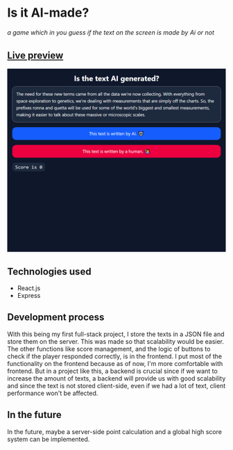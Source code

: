# Is it AI-made?
###### a game which in you guess if the text on the screen is made by Ai or not
## [Live preview](https://is-text-ai-quiz.vercel.app/)
![Screenshot of the website](https://raw.githubusercontent.com/EfeHasircioglu/is-text-ai-quiz/76dde475075c69c6e5fdd385cdc72b9d40fbf4e8/preview.png)
## Technologies used
- React.js
- Express
## Development process
With this being my first full-stack project, I store the texts in a JSON file and store them on the server. This was made so that scalability would be easier. The other functions like score management, and the logic of buttons to check if the player responded correctly, is in the frontend. I put most of the functionality on the frontend because as of now, I'm more comfortable with frontend. But in a project like this, a backend is crucial since if we want to increase the amount of texts, a backend will provide us with good scalability and since the text is not stored client-side, even if we had a lot of text, client performance won't be affected.
## In the future
In the future, maybe a server-side point calculation and a global high score system can be implemented.
